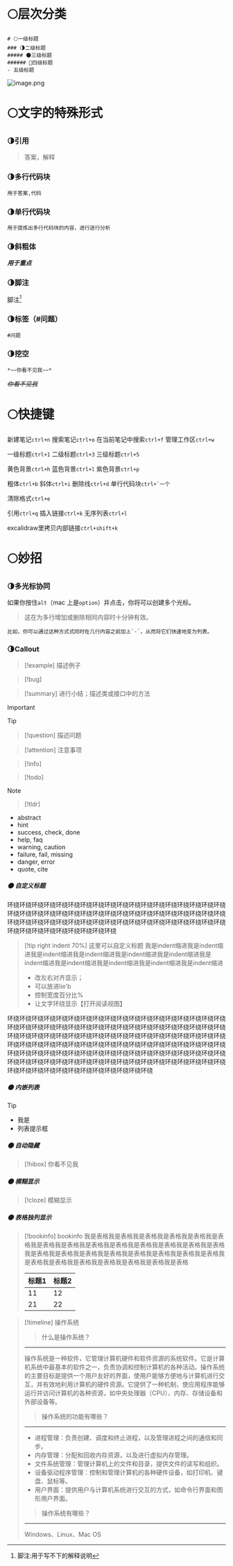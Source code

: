 # 🌕层次分类
```
# 🌕一级标题
### 🌗二级标题
##### 🌑三级标题
###### 🌙四级标题
- 五级标题
```
![image.png](https://obsidian-1307744200.cos.ap-guangzhou.myqcloud.com/%E5%9B%BE%E7%89%87/20231102192352.png)
# 🌕文字的特殊形式
### 🌗引用
> 答案，解释
### 🌗多行代码块
```
用于答案,代码
```
### 🌗单行代码块
`用于提炼出多行代码块的内容，进行逐行分析`
### 🌗斜粗体
***用于重点***
### 🌗脚注
脚注[^1]

[^1]:脚注:用于写不下的解释说明
### 🌗标签（#问题）
```
#问题
```
### 🌗挖空
```
*~~你看不见我~~*
```
*~~你看不见我~~*

# 🌕快捷键

新建笔记`ctrl+n`
搜索笔记`ctrl+o`
在当前笔记中搜索`ctrl+f`
管理工作区`ctrl+w`

一级标题`ctrl+1`
二级标题`ctrl+3`
三级标题`ctrl+5`

黄色背景`ctrl+h`
蓝色背景`ctrl+l`
紫色背景`ctrl+p`

粗体`ctrl+b`
斜体`ctrl+i`
删除线`ctrl+d`
单行代码块``ctrl+`一个``

清除格式`ctrl+e`

引用`ctrl+q`
插入链接`ctrl+k`
无序列表`ctrl+l`

excalidraw里拷贝内部链接`ctrl+shift+k`
# 🌕妙招

### 🌗多光标协同

如果你按住`alt`（mac 上是`option`）并点击，你将可以创建多个光标。
> 这在为多行增加或删除相同内容时十分钟有效。
```
比如，你可以通过这种方式式同时在几行内容之前加上`-`，从而将它们快速地变为列表。
```
### 🌗Callout
> [!example] 
> 描述例子

> [!bug] 

> [!summary] 
> 进行小结；描述类或接口中的方法

> [!important] 

> [!tip]

> [!question] 
> 描述问题

> [!attention] 
> 注意事项

> [!info]
> 

> [!todo] 

> [!note] 

> [!tldr] 

- abstract
- hint
- success, check, done
-  help, faq
- warning, caution
- failure, fail, missing
- danger, error
- quote, cite

##### 🌑 自定义标题
环绕环绕环绕环绕环绕环绕环绕环绕环绕环绕环绕环绕环绕环绕环绕环绕环绕环绕环绕环绕环绕环绕环绕环绕环绕环绕环绕环绕环绕环绕环绕环绕环绕环绕环绕环绕环绕环绕环绕环绕环绕环绕环绕环绕环绕环绕环绕环绕环绕环绕环绕环绕环绕环绕环绕环绕环绕环绕环绕环绕环绕环绕环绕
>[!tip right indent 70%] 这里可以自定义标题
>我是indent缩进我是indent缩进我是indent缩进我是indent缩进我是indent缩进我是indent缩进我是indent缩进我是indent缩进我是indent缩进我是indent缩进我是indent缩进
>- 改左右对齐显示；
>- 可以放进lie'b
>- 控制宽度百分比%
>- 让文字环绕显示【打开阅读视图】

环绕环绕环绕环绕环绕环绕环绕环绕环绕环绕环绕环绕环绕环绕环绕环绕环绕环绕环绕环绕环绕环绕环绕环绕环绕环绕环绕环绕环绕环绕环绕环绕环绕环绕环绕环绕环绕环绕环绕环绕环绕环绕环绕环绕环绕环绕环绕环绕环绕环绕环绕环绕环绕环绕环绕环绕环绕环绕环绕环绕环绕环绕环绕环绕环绕环绕环绕环绕环绕环绕环绕环绕环绕环绕环绕环绕环绕环绕环绕环绕环绕环绕环绕环绕环绕环绕环绕环绕环绕环绕环绕环绕环绕环绕环绕环绕环绕环绕环绕环绕环绕环绕环绕环绕环绕环绕环绕环绕环绕环绕环绕环绕环绕环绕环绕环绕环绕环绕环绕环绕
##### 🌑 内嵌列表
>[!tip] 
>- 我是
>- 列表提示框
##### 🌑 自动隐藏
>[!hibox]
>你看不见我
##### 🌑 模糊显示
>[!cloze]
>模糊显示
##### 🌑 表格独列显示
>[!bookinfo] bookinfo
>我是表格我是表格我是表格我是表格我是表格我是表格我是表格我是表格我是表格我是表格我是表格我是表格我是表格我是表格我是表格我是表格我是表格我是表格我是表格我是表格我是表格我是表格我是表格我是表格我是表格我是表格我是表格我是表格我是表格
>
>| **标题1** | **标题2** |
>| -- | -- | 
>| 11 | 12 | 
>| 21 | 22 |

>[!timeline] 操作系统
>>什么是操作系统？
>---
>操作系统是一种软件，它管理计算机硬件和软件资源的系统软件。它是计算机系统中最基本的软件之一，负责协调和控制计算机的各种活动。操作系统的主要目标是提供一个用户友好的界面，使用户能够方便地与计算机进行交互，并有效地利用计算机的硬件资源。它提供了一种机制，使应用程序能够运行并访问计算机的各种资源，如中央处理器（CPU）、内存、存储设备和外部设备等。
>
>>操作系统的功能有哪些？
>---
>- 进程管理：负责创建、调度和终止进程，以及管理进程之间的通信和同步。
>- 内存管理：分配和回收内存资源，以及进行虚拟内存管理。
>- 文件系统管理：管理计算机上的文件和目录，提供文件的读写和组织。
>- 设备驱动程序管理：控制和管理计算机的各种硬件设备，如打印机、键盘、鼠标等。
>- 用户界面：提供用户与计算机系统进行交互的方式，如命令行界面和图形用户界面。
>
>>操作系统有哪些？
>---
>Windows、Linux、Mac OS



